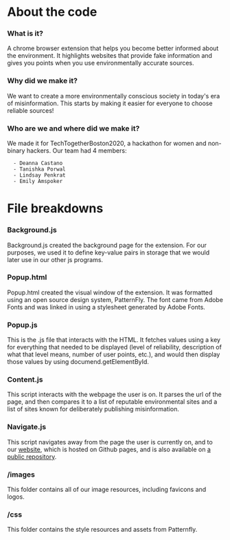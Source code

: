 # About the code

### What is it?
A chrome browser extension that helps you become better informed about the environment. It highlights websites that provide fake information and gives you points when you use environmentally accurate sources.


### Why did we make it?

We want to create a more environmentally conscious society in today's era of misinformation. This starts by making it easier for everyone to choose reliable sources!


### Who are we and where did we make it?

We made it for TechTogetherBoston2020, a hackathon for women and non-binary hackers. Our team had 4 members:

      - Deanna Castano
      - Tanishka Porwal
      - Lindsay Penkrat
      - Emily Amspoker
      

# File breakdowns

### Background.js

Background.js created the background page for the extension. For our purposes, we used it to define key-value pairs in storage that we would later use in our other js programs.


### Popup.html

Popup.html created the visual window of the extension. It was formatted using an open source design system, PatternFly. The font came from Adobe Fonts and was linked in using a stylesheet generated by Adobe Fonts.


### Popup.js

This is the .js file that interacts with the HTML. It fetches values using a key for everything that needed to be displayed (level of reliability, description of what that level means, number of user points, etc.), and would then display those values by using documend.getElementById.


### Content.js

This script interacts with the webpage the user is on. It parses the url of the page, and then compares it to a list of reputable environmental sites and a list of sites known for deliberately publishing misinformation.


### Navigate.js

This script navigates away from the page the user is currently on, and to our [website](eamspoker.github.io/Fakenewsdetector), which is hosted on Github pages, and is also available on [a public repository](https://github.com/eamspoker/Fakenewsdetector).


### /images

This folder contains all of our image resources, including favicons and logos.


### /css

This folder contains the style resources and assets from Patternfly.



